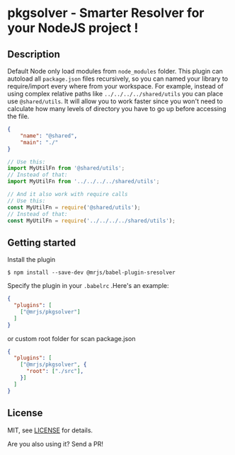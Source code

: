 # pkgsolver - Smarter Resolver for your NodeJS project !

## Description

Default Node only load modules from `node_modules` folder.
This plugin can autoload all `package.json` files recursively, so you can named your library to require/import every where from your workspace.
For example, instead of using complex relative paths like `../../../../shared/utils` you can place use `@shared/utils`.
It will allow you to work faster since you won't need to calculate how many levels of directory you have to go up before accessing the file.
```json
{
    "name": "@shared",
    "main": "./"
}
```

```js
// Use this:
import MyUtilFn from '@shared/utils';
// Instead of that:
import MyUtilFn from '../../../../shared/utils';

// And it also work with require calls
// Use this:
const MyUtilFn = require('@shared/utils');
// Instead of that:
const MyUtilFn = require('../../../../shared/utils');
```

## Getting started

Install the plugin

```
$ npm install --save-dev @mrjs/babel-plugin-sresolver
```

Specify the plugin in your `.babelrc` .Here's an example:
```json
{
  "plugins": [
    ["@mrjs/pkgsolver"]
  ]
}
```
or custom root folder for scan package.json
```json
{
  "plugins": [
    ["@mrjs/pkgsolver", {
      "root": ["./src"],
    }]
  ]
}
```
## License

MIT, see [LICENSE](/LICENSE) for details.

Are you also using it? Send a PR!
